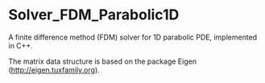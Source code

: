 Solver_FDM_Parabolic1D
======================

A finite difference method (FDM) solver for 1D parabolic PDE, implemented in C++.

The matrix data structure is based on the package Eigen (http://eigen.tuxfamily.org).
